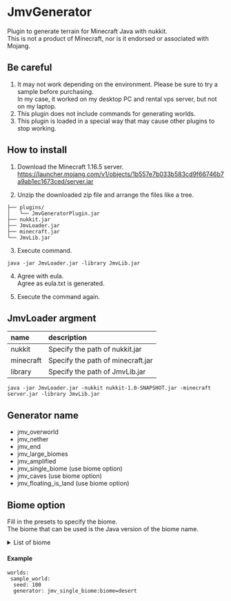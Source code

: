 # JmvGenerator

Plugin to generate terrain for Minecraft Java with nukkit.  
This is not a product of Minecraft, nor is it endorsed or associated with Mojang.

## Be careful
1. It may not work depending on the environment. Please be sure to try a sample before purchasing.  
In my case, it worked on my desktop PC and rental vps server, but not on my laptop.
2. This plugin does not include commands for generating worlds.
3. This plugin is loaded in a special way that may cause other plugins to stop working.

## How to install
1. Download the Minecraft 1.16.5 server.  
https://launcher.mojang.com/v1/objects/1b557e7b033b583cd9f66746b7a9ab1ec1673ced/server.jar

2. Unzip the downloaded zip file and arrange the files like a tree.
```
├── plugins/
│   └── JmvGeneratorPlugin.jar
├── nukkit.jar
├── JmvLoader.jar
├── minecraft.jar
└── JmvLib.jar
```

3. Execute command.
```
java -jar JmvLoader.jar -library JmvLib.jar
```

4. Agree with eula.  
Agree as eula.txt is generated.

5. Execute the command again.

## JmvLoader argment
|name|description|
|:-----------|:-----------|
|nukkit|Specify the path of nukkit.jar|
|minecraft|Specify the path of minecraft.jar|
|library|Specify the path of JmvLib.jar|
```
java -jar JmvLoader.jar -nukkit nukkit-1.0-SNAPSHOT.jar -minecraft server.jar -library JmvLib.jar
```

## Generator name
- jmv_overworld
- jmv_nether
- jmv_end
- jmv_large_biomes
- jmv_amplified
- jmv_single_biome (use biome option)
- jmv_caves (use biome option)
- jmv_floating_is_land (use biome option)

## Biome option
Fill in the presets to specify the biome.  
The biome that can be used is the Java version of the biome name.
<details>
 <summary>
  List of biome
 </summary>  
 <ul>
  <li>ocean
  <li>plains
  <li>desert
  <li>mountains
  <li>forest
  <li>taiga
  <li>swamp
  <li>river
  <li>nether_wastes
  <li>the_end
  <li>frozen_ocean
  <li>frozen_river
  <li>snowy_tundra
  <li>snowy_mountains
  <li>mushroom_fields
  <li>mushroom_field_shore
  <li>beach
  <li>desert_hills
  <li>wooded_hills
  <li>taiga_hills
  <li>mountain_edge
  <li>jungle
  <li>jungle_hills
  <li>jungle_edge
  <li>deep_ocean
  <li>stone_shore
  <li>snowy_beach
  <li>birch_forest
  <li>birch_forest_hills
  <li>dark_forest
  <li>snowy_taiga
  <li>snowy_taiga_hills
  <li>giant_tree_taiga
  <li>giant_tree_taiga_hills
  <li>wooded_mountains
  <li>savanna
  <li>savanna_plateau
  <li>badlands
  <li>wooded_badlands_plateau
  <li>badlands_plateau
  <li>warm_ocean
  <li>lukewarm_ocean
  <li>cold_ocean
  <li>deep_warm_ocean
  <li>deep_lukewarm_ocean
  <li>deep_cold_ocean
  <li>deep_frozen_ocean
  <li>legacy_frozen_ocean
  <li>bamboo_jungle
  <li>bamboo_jungle_hills
  <li>sunflower_plains
  <li>desert_lakes
  <li>gravelly_mountains
  <li>flower_forest
  <li>taiga_mountains
  <li>swamp_hills
  <li>ice_spikes
  <li>modified_jungle
  <li>modified_jungle_edge
  <li>tall_birch_forest
  <li>tall_birch_hills
  <li>dark_forest_hills
  <li>snowy_taiga_mountains
  <li>giant_spruce_taiga
  <li>giant_spruce_taiga_hills
  <li>modified_gravelly_mountains
  <li>shattered_savanna
  <li>shattered_savanna_plateau
  <li>eroded_badlands
  <li>modified_wooded_badlands_plateau
  <li>modified_badlands_plateau
  <li>soul_sand_valley
  <li>crimson_forest
  <li>warped_forest
  <li>basalt_deltas
  <li>small_end_islands
  <li>end_midlands
  <li>end_highlands
  <li>end_barrens
  <li>the_void
 </ul>
</details>

#### Example
```
worlds:
 sample_world:
  seed: 100
  generator: jmv_single_biome:biome=desert
```
